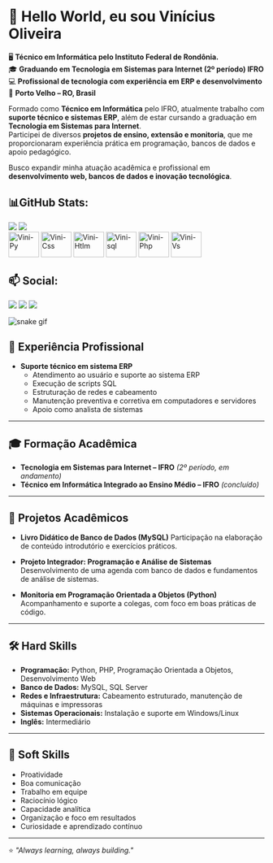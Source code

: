 <h1>👋 Hello World, eu sou Vinícius Oliveira</h1>
<p>
🖥️ <b>Técnico em Informática pelo Instituto Federal de Rondônia.</b></br>
🎓 <b>Graduando em Tecnologia em Sistemas para Internet (2º período) IFRO</b></br>
💻 <b>Profissional de tecnologia com experiência em ERP e desenvolvimento</b></br>
📍 <b>Porto Velho – RO, Brasil</b></br>  

Formado como <b>Técnico em Informática</b> pelo IFRO, atualmente trabalho com <b>suporte técnico e sistemas ERP</b>, além de estar cursando a graduação em <b>Tecnologia em Sistemas para Internet</b>.  
Participei de diversos <b>projetos de ensino, extensão e monitoria</b>, que me proporcionaram experiência prática em programação, bancos de dados e apoio pedagógico.  

Busco expandir minha atuação acadêmica e profissional em <b>desenvolvimento web, bancos de dados e inovação tecnológica</b>.
</p>

<h2>📊GitHub Stats:</h2>

<div align="left">
  <img src="https://github-readme-stats.vercel.app/api?username=Vallkyos&show_icons=true&theme=midnight-purple" />
  <img src="https://github-readme-stats.vercel.app/api/top-langs/?username=Vallkyos&layout=compact&theme=midnight-purple" />
</div>



<div align="left">
<img alt="Vini-Py" height="50" width="60" src="https://cdn.jsdelivr.net/gh/devicons/devicon@latest/icons/python/python-original.svg"/>
<img alt="Vini-Css" height="50" width="60" src="https://cdn.jsdelivr.net/gh/devicons/devicon@latest/icons/css3/css3-original.svg"/>
<img alt="Vini-Htlm" height="50" width="60" src="https://cdn.jsdelivr.net/gh/devicons/devicon@latest/icons/html5/html5-original.svg" />
<img alt="Vini-sql" height="50" width="60" src="https://cdn.jsdelivr.net/gh/devicons/devicon@latest/icons/mysql/mysql-plain-wordmark.svg" />
<img alt="Vini-Php" height="50" width="60" src="https://cdn.jsdelivr.net/gh/devicons/devicon@latest/icons/php/php-original.svg" />
<img alt="Vini-Vs" height="50" width="60" src="https://cdn.jsdelivr.net/gh/devicons/devicon@latest/icons/vscode/vscode-original.svg" />
</div>

## 📫 Social:
<div align="left">
  <a href="https://www.instagram.com/vini_s_oliveira" target="_blank"><img src="https://img.shields.io/badge/-Instagram-%23E4405F?style=for-the-badge&logo=instagram&logoColor=white" target="_blank"></a>
  <a href = "mailto:ovini.s.oliveira@gmail.com "><img src="https://img.shields.io/badge/-Gmail-%23333?style=for-the-badge&logo=gmail&logoColor=white" target="_blank"></a>
  <a href="https://www.linkedin.com/in/vinicius-oliveira-5683932bb" target="_blank"><img src="https://img.shields.io/badge/-LinkedIn-%230077B5?style=for-the-badge&logo=linkedin&logoColor=white" target="_blank"></a>
</div>

![snake gif](https://github.com/Vallkyos/Vallkyos/blob/output/github-contribution-grid-snake.svg)

## 🚀 Experiência Profissional
- **Suporte técnico em sistema ERP**   
  - Atendimento ao usuário e suporte ao sistema ERP  
  - Execução de scripts SQL  
  - Estruturação de redes e cabeamento  
  - Manutenção preventiva e corretiva em computadores e servidores  
  - Apoio como analista de sistemas  

---

## 🎓 Formação Acadêmica
- **Tecnologia em Sistemas para Internet – IFRO** *(2º período, em andamento)*  
- **Técnico em Informática Integrado ao Ensino Médio – IFRO** *(concluído)*  

---

## 📘 Projetos Acadêmicos
- **Livro Didático de Banco de Dados (MySQL)**
  Participação na elaboração de conteúdo introdutório e exercícios práticos.  

- **Projeto Integrador: Programação e Análise de Sistemas**
  Desenvolvimento de uma agenda com banco de dados e fundamentos de análise de sistemas.  

- **Monitoria em Programação Orientada a Objetos (Python)**
  Acompanhamento e suporte a colegas, com foco em boas práticas de código.
  
---

## 🛠️ Hard Skills
- **Programação:** Python, PHP, Programação Orientada a Objetos, Desenvolvimento Web  
- **Banco de Dados:** MySQL, SQL Server  
- **Redes e Infraestrutura:** Cabeamento estruturado, manutenção de máquinas e impressoras  
- **Sistemas Operacionais:** Instalação e suporte em Windows/Linux  
- **Inglês:** Intermediário  

---

## 🤝 Soft Skills
- Proatividade  
- Boa comunicação  
- Trabalho em equipe  
- Raciocínio lógico  
- Capacidade analítica  
- Organização e foco em resultados  
- Curiosidade e aprendizado contínuo  
---
⭐️ *"Always learning, always building."*
